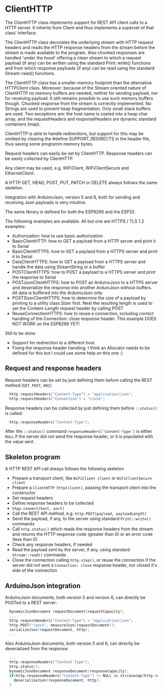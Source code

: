 # ClientHTTP
The ClientHTTP class implements support for REST API client calls to a HTTP server.
It inherits from Client and thus implements a superset of that class' interface.

The ClientHTTP class decorates the underlying stream with HTTP request headers and
reads the HTTP response headers from the stream before the stream is made available to
the program. Also chunked responses are handled 'under the hood' offering a clean stream
to which a request payload (if any) can be written using the standard Print::write()
functions and from which response payloads (if any) can be read using the standard
Stream::read() functions.

The ClientHTTP class has a smaller memory footprint than the alternative HTTPClient class.
Moreover: because of the Stream oriented nature of ClientHTTP no memory buffers are
needed, neither for sending payload, nor for receiving payload. It still remains possible
to use such memory buffers though. Chunked response from the stream is correctly implemented.
No Strings are used to prevent heap fragmentation. Only small stack buffers are used. Two
exceptions are: the host name is copied into a heap char array, and the requestHeaders and
responseHeaders are dynamic standard containers (map).

ClientHTTP is able to handle redirections, but support for this may be omitted by clearing
the #define SUPPORT_REDIRECTS in the header file, thus saving some programm memory bytes.

Request headers can easily be set by ClientHTTP. Response headers can be easily collected by
ClientHTTP.

Any client may be used, e.g. WiFiClient, WiFiClientSecure and EthernetClient.

A HTTP GET, HEAD, POST, PUT, PATCH or DELETE always follows the same skeleton.

Integration with ArduinoJson, version 5 and 6, both for sending and receiving Json payloads
is very intuitive.

The same library is defined for both the ESP8266 and the ESP32.

The following examples are available. All but one are HTTPS / TLS 1.2 examples:
- Authorization: how to use basic authorization
- BasicClientHTTP: how to GET a payload from a HTTP server and print it to Serial
- BasicClientHTTPS: how to GET a paylaod from a HTTPS server and print it to Serial
- DataClientHTTPS: how to GET a payload from a HTTPS server and handle the data using 
  StreamString or a buffer
- POSTClientHTTPS: how to POST a payload to a HTTPS server and print the response to
  Serial
- POSTJsonClientHTTPS: how to POST an ArduinoJson to a HTTPS server and deserialize the 
  response into another ArduinJson without buffers. All data is buffered into the
  ArduinoJson only
- POSTSizerClientHTTPS: how to determine the size of a payload by printing to a utility
  class Sizer first. Next the resulting length is used to set the Content-Length request
  header by calling POST
- ReuseConnectionHTTPS: how to reuse a connection, including correct handling of the
  Connection: close response header. This example DOES NOT WORK on the ESP8266 YET!

Still to be done:
- Support for redirection to a different host
- Fixing the response header handling. I think an Allocator needs to be defined for this
  but I could use some help on this one :)

## Request and response headers
Request headers can be set by just defining them before calling the REST method (`GET`, 
`POST`, etc):
```cpp
  http.requestHeaders["Content-Type"] = "application/json";
  http.requestHeaders["Connection"] = "close";
```
Response headers can be collected by just defining them before `::status()` is called:
```cpp
  http.responseHeaders["Content-Type"];
```
After the `::status()` command `responseHeaders['Content-Type']` is either `NULL` if the server
did not send the response header, or it is populated with the value sent.

## Skeleton program
A HTTP REST API call always follows the following skeleton
- Prepare a transport client, like `WiFiClient client` or `WiFiClientSecure client`
- Prepare a `ClientHTTP http(client)`, passing the transport client into the constructor
- Set request headers
- Define response headers to be collected
- `htpp.connect(host, port)`
- Call the REST API method, e.g. `http.POST(payload, payloadLength)`
- Send the payload, if any, to the server using standard `Print::write()` commands
- Call `http.status()` which reads the response headers from the stream and returns
  the HTTP response code (greater than 0) or an error code (less than 0)
- Check any response headers, if needed
- Read the payload sent by the server, if any, using standard `Stream::read()` commands
- Close the connection calling `http.stop()`, or reuse the connection if the server
  did not sent a `Connection: close` response header, nor closed it's side of the
  connection

## ArduinoJson integration
ArduinoJson documents, both version 5 and version 6, can directly be POSTed to a REST server:

```cpp
  DynamicJsonDocument requestDocument(requestCapacity);
  ...
  http.requestHeaders["Content-Type"] = "application/json";
  http.POST("/post", measureJson(requestDocument));
  serializeJson(requestDocument, http);
  ...
```
Also ArduinoJson documents, both version 5 and 6, can directly be deserialized from the
response:
```cpp
  ...
  http.responseHeaders["Content-Type"];
  http.status();
  DynamicJsonDocument responseDocument(responseCapacity);
  if(http.responseHeaders["Content-Type"] != NULL && strcasecmp(http.responseHeaders["Content-Type"], "application/json") == 0) {
    deserializeJson(responseDocument, http);
  }
```



